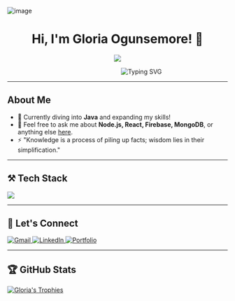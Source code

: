 ![image](https://github.com/user-attachments/assets/6b935284-0a7d-4877-b5f6-39fa619be3b3)

<div align="center">
<h1> Hi, I'm Gloria Ogunsemore! 👋</h1>
</div>

<div align="center">
    <img src="https://api.visitorbadge.io/api/visitors?path=https%3A%2F%2Fgithub.com%2FGlobski%2FGlobski%2F&label=VISITORS&countColor=%232ccce4">
</div>

&nbsp;&nbsp;&nbsp;&nbsp;&nbsp;&nbsp;&nbsp;&nbsp;&nbsp;&nbsp;&nbsp;&nbsp;&nbsp;&nbsp;&nbsp;&nbsp;&nbsp;&nbsp;&nbsp;&nbsp;&nbsp;&nbsp;&nbsp;&nbsp;&nbsp;&nbsp;&nbsp;&nbsp;&nbsp;&nbsp;&nbsp;&nbsp;&nbsp;&nbsp;&nbsp;&nbsp;&nbsp;&nbsp;&nbsp;&nbsp;&nbsp;&nbsp;&nbsp;&nbsp;&nbsp;&nbsp;&nbsp;&nbsp;&nbsp;&nbsp;&nbsp;&nbsp;&nbsp;&nbsp;&nbsp;&nbsp;&nbsp;&nbsp;&nbsp;&nbsp;&nbsp;&nbsp;&nbsp;&nbsp;&nbsp;&nbsp;![Typing SVG](https://readme-typing-svg.herokuapp.com/?font=Righteous&size=30&center=false&vCenter=true&width=500&height=70&lines=Welcome+to+my+GitHub+Profile!)

---

## About Me
- 🌱 Currently diving into **Java** and expanding my skills!
- 💬 Feel free to ask me about **Node.js, React, Firebase, MongoDB**, or anything else [here](https://github.com/Globski/Globski/issues).
- ⚡ "Knowledge is a process of piling up facts; wisdom lies in their simplification."

---

## ⚒️ Tech Stack
<p align="left">
    <img src="https://skillicons.dev/icons?i=nodejs,github,python,javascript,typescript,express,firebase,mongodb,c,java,react,r,bootstrap,mui,mysql,flask,html,css,vscode,figma,git" />
</p>

---

## 🥂 Let's Connect
<p align="left">
    <a href="mailto:gloria.ogunsemore@gmail.com">
        <img src="https://img.shields.io/badge/Gmail-333333?style=for-the-badge&logo=gmail&logoColor=red" alt="Gmail"/>
    </a>
    <a href="https://www.linkedin.com/in/gloria-ogunsemore-133b74286/">
        <img src="https://img.shields.io/badge/LinkedIn-0077B5?style=for-the-badge&logo=linkedin&logoColor=white" alt="LinkedIn"/>
    </a>
    <a href="https://github.com/Globski/My-Projects/tree/main">
        <img src="https://img.shields.io/badge/Portfolio-FF5722?style=for-the-badge&logo=todoist&logoColor=white" alt="Portfolio"/>
    </a>
</p>

---

## 🏆 GitHub Stats
<p align="left">
    <a href="https://github.com/ryo-ma/github-profile-trophy">
        <img src="https://github-profile-trophy.vercel.app/?username=globski" alt="Gloria's Trophies" />
    </a>
</p>
